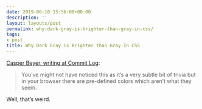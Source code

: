```yaml
---
date: 2019-06-10 15:56:08+00:00
description: ''
layout: layouts/post
permalink: why-dark-gray-is-brighter-than-gray-in-css/
tags:
- post
title: Why Dark Gray is Brighter than Gray In CSS
---
```


<p><a href="https://medium.com/commitlog/why-dark-gray-is-brighter-than-gray-on-the-web-cab5b933ec1a">Casper Beyer, writing at Commit Log</a>:</p>
<blockquote><p>
  You’ve might not have noticed this as it’s a very subtle bit of trivia but in your browser there are pre-defined colors which aren’t what they seem.
</p></blockquote>
<p>Well, that&#8217;s weird.</p>